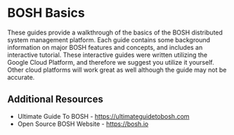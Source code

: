 # BOSH Basics

These guides provide a walkthrough of the basics of the BOSH distributed system management platform. Each guide contains some background information on major BOSH features and concepts, and includes an interactive tutorial. These interactive guides were written utilizing the Google Cloud Platform, and therefore we suggest you utilize it yourself. Other cloud platforms will work great as well although the guide may not be accurate.

## Additional Resources
- Ultimate Guide To BOSH - https://ultimateguidetobosh.com
- Open Source BOSH Website - https://bosh.io
